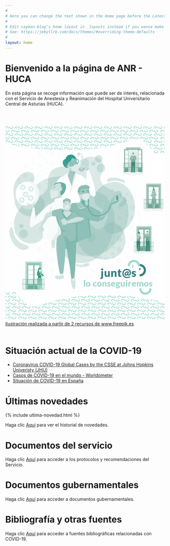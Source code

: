 ```yaml
---
#
# Here you can change the text shown in the Home page before the Latest Posts section.
#
# Edit cayman-blog's home layout in _layouts instead if you wanna make some changes
# See: https://jekyllrb.com/docs/themes/#overriding-theme-defaults
#
layout: home
---
```

<h1 class="titulo-principal">Bienvenido a la página de ANR - HUCA</h1>

En esta página se recoge información que puede ser de interés, relacionada con el Servicio de Anestesia y Reanimación del Hospital Universitario Central de Asturias (HUCA).

<p style="margin-bottom: 60px; margin-top:60px"><img src="/assets/img/anrhuca_web_ILUSTRACOVID.png"/><a class="img_foot" href="https://www.freepik.es/fotos-vectores-gratis/personas">Ilustración realizada a partir de 2 recursos de www.freepik.es</a></p>


# **Situación actual de la COVID-19**

* [Coronavirus COVID-19 Global Cases by the CSSE at Johns Hopkins Univeristy (JHU)](https://www.arcgis.com/apps/opsdashboard/index.html#/bda7594740fd40299423467b48e9ecf6)
* [Casos de COVID-19 en el mundo - Worldometer](https://www.worldometers.info/coronavirus/#countries)
* [Situación de COVID-19 en España](https://covid19.isciii.es/)

# **Últimas novedades**

{% include ultima-novedad.html %}

Haga clic [Aquí](novedades.html) para ver el historial de novedades.

# **Documentos del servicio**

Haga clic [Aquí](paginas_servicio.md) para acceder a los protocolos y recomendaciones del Servicio.

# **Documentos gubernamentales**

Haga clic [Aquí](documentos_gubernamentales.md) para acceder a documentos gubernamentales.

# **Bibliografía y otras fuentes**

Haga clic [Aquí](otras_fuentes.md) para acceder a fuentes bibliográficas relacionadas con COVID-19.
